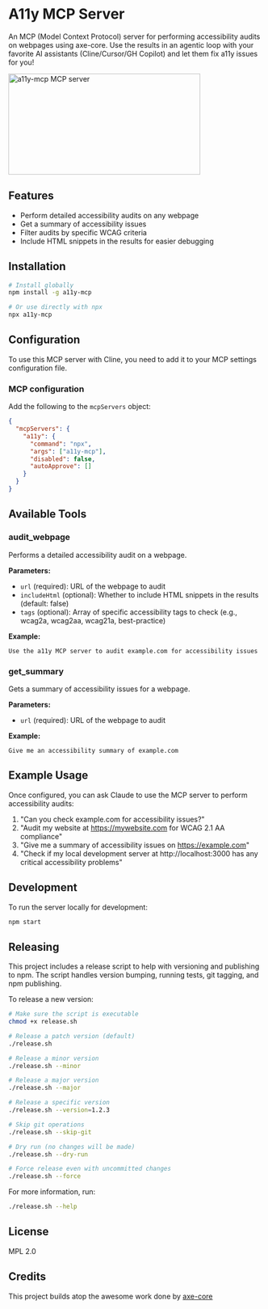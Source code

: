 # A11y MCP Server

An MCP (Model Context Protocol) server for performing accessibility audits on webpages using axe-core. Use the results in an agentic loop with your favorite AI assistants (Cline/Cursor/GH Copilot) and let them fix a11y issues for you!

<a href="https://glama.ai/mcp/servers/@priyankark/a11y-mcp">
  <img width="380" height="200" src="https://glama.ai/mcp/servers/@priyankark/a11y-mcp/badge" alt="a11y-mcp MCP server" />
</a>

## Features

- Perform detailed accessibility audits on any webpage
- Get a summary of accessibility issues
- Filter audits by specific WCAG criteria
- Include HTML snippets in the results for easier debugging

## Installation

```bash
# Install globally
npm install -g a11y-mcp

# Or use directly with npx
npx a11y-mcp
```

## Configuration

To use this MCP server with Cline, you need to add it to your MCP settings configuration file.

### MCP configuration 

Add the following to the `mcpServers` object:

```json
{
  "mcpServers": {
    "a11y": {
      "command": "npx",
      "args": ["a11y-mcp"],
      "disabled": false,
      "autoApprove": []
    }
  }
}
```

## Available Tools

### audit_webpage

Performs a detailed accessibility audit on a webpage.

**Parameters:**
- `url` (required): URL of the webpage to audit
- `includeHtml` (optional): Whether to include HTML snippets in the results (default: false)
- `tags` (optional): Array of specific accessibility tags to check (e.g., wcag2a, wcag2aa, wcag21a, best-practice)

**Example:**
```
Use the a11y MCP server to audit example.com for accessibility issues
```

### get_summary

Gets a summary of accessibility issues for a webpage.

**Parameters:**
- `url` (required): URL of the webpage to audit

**Example:**
```
Give me an accessibility summary of example.com
```

## Example Usage

Once configured, you can ask Claude to use the MCP server to perform accessibility audits:

1. "Can you check example.com for accessibility issues?"
2. "Audit my website at https://mywebsite.com for WCAG 2.1 AA compliance"
3. "Give me a summary of accessibility issues on https://example.com"
4. "Check if my local development server at http://localhost:3000 has any critical accessibility problems"

## Development

To run the server locally for development:

```bash
npm start
```

## Releasing

This project includes a release script to help with versioning and publishing to npm. The script handles version bumping, running tests, git tagging, and npm publishing.

To release a new version:

```bash
# Make sure the script is executable
chmod +x release.sh

# Release a patch version (default)
./release.sh

# Release a minor version
./release.sh --minor

# Release a major version
./release.sh --major

# Release a specific version
./release.sh --version=1.2.3

# Skip git operations
./release.sh --skip-git

# Dry run (no changes will be made)
./release.sh --dry-run

# Force release even with uncommitted changes
./release.sh --force
```

For more information, run:

```bash
./release.sh --help
```

## License
MPL 2.0

## Credits
This project builds atop the awesome work done by [axe-core](https://github.com/dequelabs/axe-core)